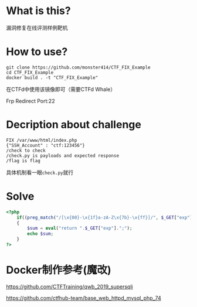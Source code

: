 # What is this?

漏洞修复在线评测样例靶机

# How to use?

```
git clone https://github.com/monster414/CTF_FIX_Example
cd CTF_FIX_Example
docker build . -t "CTF_FIX_Example"
```
在CTFd中使用该镜像即可（需要CTFd Whale）

Frp Redirect Port:22

# Decription about challenge

```
FIX /var/www/html/index.php
{"SSH_Account" : "ctf:123456"}
/check to check
/check.py is payloads and expected response
/flag is flag
```
具体机制看一眼`check.py`就行

# Solve

```php
<?php
	if((preg_match("/[\x{00}-\x{1f}a-zA-Z\x{7b}-\x{ff}]/", $_GET["exp"])) === 0)
	{
		$sum = eval("return ".$_GET["exp"].";");
		echo $sum;
	}
?>
```

# Docker制作参考(魔改)

https://github.com/CTFTraining/qwb_2019_supersqli

https://github.com/ctfhub-team/base_web_httpd_mysql_php_74
